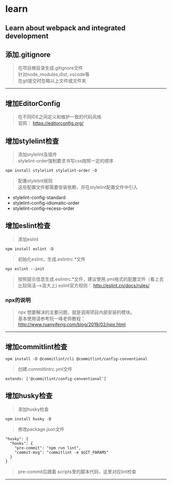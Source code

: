 # learn
Learn about webpack and integrated development
---

## 添加.gitignore
> 在项目根目录生成.gitignore文件  
> 针对node_modules,dist,.vscode等  
> 在git提交时忽略以上文件或文件夹  
---

## 增加EditorConfig

> 在不同IDE之间定义和维护一致的代码风格  
> 官网： https://editorconfig.org/

## 增加stylelint检查
> 添加stylelint及插件  
> stylelint-order强制要求书写css按照一定的顺序

    npm install stylelint stylelint-order -D

> 配置stylelint规则  
> 这些配置文件都需要安装依赖，并在stylelint配置文件中引入

- stylelint-config-standard
- stylelint-config-idiomatic-order
- stylelint-config-recess-order

## 增加eslint检查
> 添加eslint

    npm install eslint -D
> 初始化eslint，生成.eslintrc.*文件

    npx eslint --init
> 按照提示信息生成.eslintrc.*文件，建议使用.yml格式的配置文件（看上去比较简洁-->高大上)
eslint官方规则： http://eslint.cn/docs/rules/
### npx的说明
> npx 想要解决的主要问题，就是调用项目内部安装的模块。  
> 基本使用请参考阮一峰老师教程：http://www.ruanyifeng.com/blog/2019/02/npx.html
---

## 增加commitlint检查

    npm install -D @commitlint/cli @commitlint/config-conventional

> 创建.commitlintrc.yml文件

    extends: ['@commitlint/config-conventional']
    

## 增加husky检查
> 添加husky检查

    npm install husky -D
> 修改package.json文件

    "husky": {
      "hooks": {
        "pre-commit": "npm run lint",
        "commit-msg": "commitlint -e $GIT_PARAMS"
      }
    }
> pre-commit后跟着 scripts里的脚本代码，这里对应lint检查

---




